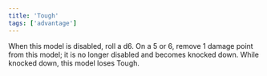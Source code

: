 ```yaml
---
title: 'Tough'
tags: ['advantage']
---
```

When this model is disabled, roll a d6. 
On a 5 or 6, remove 1 damage point from this model; it is no longer disabled and becomes knocked down.
While knocked down, this model loses Tough.